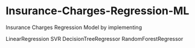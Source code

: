 # Insurance-Charges-Regression-ML

Insurance Charges Regression Model by implementing

LinearRegression
SVR
DecisionTreeRegressor
RandomForestRegressor
